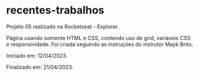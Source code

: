 # recentes-trabalhos
Projeto 05 realizado na Rocketseat - Explorer.

Página usando somente HTML e CSS, contendo uso de grid, variáveis CSS e responsividade. Foi criada seguindo as instruções do instrutor Mayk Brito.

Iniciado em: 12/04/2023.

Finalizado em: 21/04/2023.
